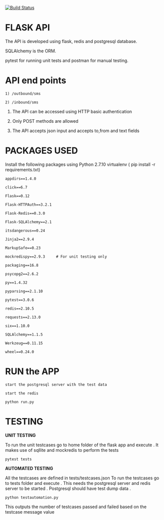
[![Build Status](https://travis-ci.org/mithunmo/flaskapi.svg?branch=master)](https://travis-ci.org/mithunmo/flaskapi)

FLASK API
=======================================

The API is developed using flask, redis and postgresql database.

SQLAlchemy is the ORM.

pytest for running unit tests and postman for manual testing.

API end points
=======================================

```
1) /outbound/sms

2) /inbound/sms
```

1) The API can be accessed using HTTP basic authentication

2) Only POST methods are allowed

3) The API accepts json input and accepts to,from and text fields


PACKAGES USED
========================================
Install the following packages using Python 2.7.10  virtualenv  ( pip install -r requirements.txt)


```
appdirs==1.4.0

click==6.7

Flask==0.12

Flask-HTTPAuth==3.2.1

Flask-Redis==0.3.0

Flask-SQLAlchemy==2.1

itsdangerous==0.24

Jinja2==2.9.4

MarkupSafe==0.23

mockredispy==2.9.3     # For unit testing only

packaging==16.8

psycopg2==2.6.2

py==1.4.32

pyparsing==2.1.10

pytest==3.0.6

redis==2.10.5

requests==2.13.0

six==1.10.0

SQLAlchemy==1.1.5

Werkzeug==0.11.15

wheel==0.24.0
```

RUN the APP
============================================

```
start the postgresql server with the test data

start the redis

python run.py
```


TESTING
==========================================

<b> UNIT TESTING </b>

To run the unit testcases go to home folder of the flask app and execute .
It makes use of sqllite and mockredis to perform the tests

`pytest tests`

<b>AUTOMATED TESTING </b>

All the testcases are defined in tests/testcases.json
To run the  testcases go to tests folder and execute . This needs the postgresql server and redis server to be started .
 Postgresql should have test dump data .

`python testautomation.py`

This outputs the number of testcases passed and failed based on the testcase message value















